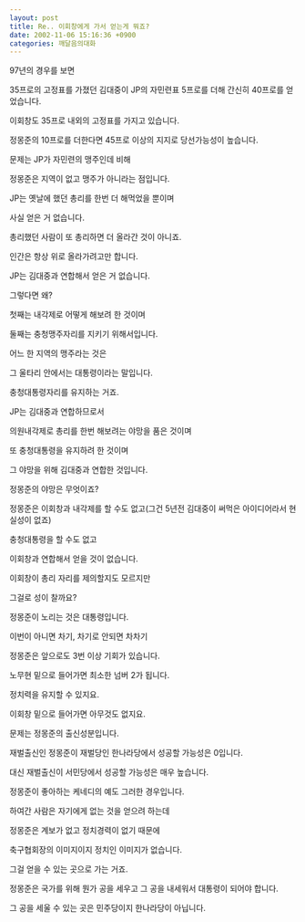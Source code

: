 ```yaml
---
layout: post
title: Re.. 이회창에게 가서 얻는게 뭐죠?
date: 2002-11-06 15:16:36 +0900
categories: 깨달음의대화
---
```

97년의 경우를 보면
  
35프로의 고정표를 가졌던 김대중이 JP의 자민련표 5프로를 더해 간신히 40프로를 얻었습니다.
  
이회창도 35프로 내외의 고정표를 가지고 있습니다.
  
정몽준의 10프로를 더한다면 45프로 이상의 지지로 당선가능성이 높습니다.
  
문제는 JP가 자민련의 맹주인데 비해
  
정몽준은 지역이 없고 맹주가 아니라는 점입니다.
  
JP는 옛날에 했던 총리를 한번 더 해먹었을 뿐이며
  
사실 얻은 거 없습니다.
  
총리했던 사람이 또 총리하면 더 올라간 것이 아니죠.
  
인간은 항상 위로 올라가려고만 합니다.
  
JP는 김대중과 연합해서 얻은 거 없습니다.
  
그렇다면 왜?
  
첫째는 내각제로 어떻게 해보려 한 것이며
  
둘째는 충청맹주자리를 지키기 위해서입니다.
  
어느 한 지역의 맹주라는 것은
  
그 울타리 안에서는 대통령이라는 말입니다.
  
충청대통령자리를 유지하는 거죠.
  
JP는 김대중과 연합하므로서
  
의원내각제로 총리를 한번 해보려는 야망을 품은 것이며
  
또 충청대통령을 유지하려 한 것이며
  
그 야망을 위해 김대중과 연합한 것입니다.
  
정몽준의 야망은 무엇이죠?
  
정몽준은 이회창과 내각제를 할 수도 없고(그건 5년전 김대중이 써먹은 아이디어라서 현실성이 없죠)
  
충청대통령을 할 수도 없고
  
이회창과 연합해서 얻을 것이 없습니다.
  
이회창이 총리 자리를 제의할지도 모르지만
  
그걸로 성이 찰까요?
  
정몽준이 노리는 것은 대통령입니다.
  
이번이 아니면 차기, 차기로 안되면 차차기
  
정몽준은 앞으로도 3번 이상 기회가 있습니다.
  

  
노무현 밑으로 들어가면 최소한 넘버 2가 됩니다.
  
정치력을 유지할 수 있지요.
  
이회창 밑으로 들어가면 아무것도 없지요.
  
문제는 정몽준의 출신성분입니다.
  
재벌출신인 정몽준이 재벌당인 한나라당에서 성공할 가능성은 0입니다.
  
대신 재벌출신이 서민당에서 성공할 가능성은 매우 높습니다.
  
정몽준이 좋아하는 케네디의 예도 그러한 경우입니다.
  

  
하여간 사람은 자기에게 없는 것을 얻으려 하는데
  
정몽준은 계보가 없고 정치경력이 없기 때문에
  
축구협회장의 이미지이지 정치인 이미지가 없습니다.
  
그걸 얻을 수 있는 곳으로 가는 거죠.
  

  
정몽준은 국가를 위해 뭔가 공을 세우고 그 공을 내세워서 대통령이 되어야 합니다.
  
그 공을 세울 수 있는 곳은 민주당이지 한나라당이 아닙니다.